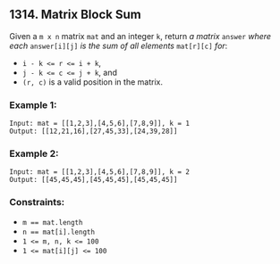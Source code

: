 ## 1314. Matrix Block Sum

Given a ```m x n``` matrix ```mat``` and an integer ```k```, return *a matrix* ```answer``` *where each* ```answer[i][j]``` *is the sum of all elements* ```mat[r][c]``` *for*:

* ```i - k <= r <= i + k```,
* ```j - k <= c <= j + k```, and
* ```(r, c)``` is a valid position in the matrix.


### Example 1:
```
Input: mat = [[1,2,3],[4,5,6],[7,8,9]], k = 1
Output: [[12,21,16],[27,45,33],[24,39,28]]
```
### Example 2:
```
Input: mat = [[1,2,3],[4,5,6],[7,8,9]], k = 2
Output: [[45,45,45],[45,45,45],[45,45,45]]
```

### Constraints:

* ```m == mat.length```
* ```n == mat[i].length```
* ```1 <= m, n, k <= 100```
* ```1 <= mat[i][j] <= 100```